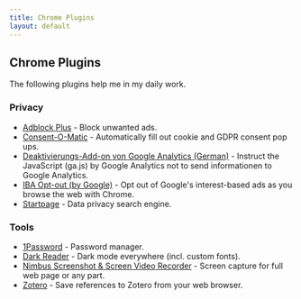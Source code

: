 ```yaml
---
title: Chrome Plugins
layout: default
---
```

## Chrome Plugins

The following plugins help me in my daily work.

### Privacy

* [Adblock Plus](https://chrome.google.com/webstore/detail/adblock-plus-free-ad-bloc/cfhdojbkjhnklbpkdaibdccddilifddb) - Block unwanted ads.
* [Consent-O-Matic](https://chrome.google.com/webstore/detail/consent-o-matic/mdjildafknihdffpkfmmpnpoiajfjnjd) - Automatically fill out cookie and GDPR consent pop ups.
* [Deaktivierungs-Add-on von Google Analytics (German)](https://chrome.google.com/webstore/detail/google-analytics-opt-out/fllaojicojecljbmefodhfapmkghcbnh) - Instruct the JavaScript (ga.js) by Google Analytics not to send informationen to Google Analytics.
* [IBA Opt-out (by Google)](https://chrome.google.com/webstore/detail/iba-opt-out-by-google/gbiekjoijknlhijdjbaadobpkdhmoebb) - Opt out of Google's interest-based ads as you browse the web with Chrome.
* [Startpage](https://chrome.google.com/webstore/detail/startpage-%E2%80%94-private-searc/fgmjlmbojbkmdpofahffgcpkhkngfpef) - Data privacy search engine.

### Tools

* [1Password](https://1password.com/) - Password manager.
* [Dark Reader](https://darkreader.org/) - Dark mode everywhere (incl. custom fonts).
* [Nimbus Screenshot & Screen Video Recorder](https://chrome.google.com/webstore/detail/nimbus-screenshot-screen/bpconcjcammlapcogcnnelfmaeghhagj?hl=en-US) - Screen capture for full web page or any part.
* [Zotero](https://chrome.google.com/webstore/detail/zotero-connector/ekhagklcjbdpajgpjgmbionohlpdbjgc) - Save references to Zotero from your web browser.

